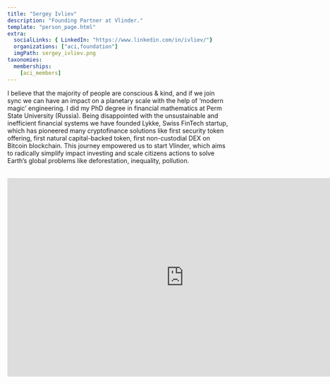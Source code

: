 ```yaml
---
title: "Sergey Ivliev"
description: "Founding Partner at Vlinder."
template: "person_page.html"
extra:
  socialLinks: { LinkedIn: "https://www.linkedin.com/in/ivliev/"}
  organizations: ["aci,foundation"]
  imgPath: sergey_ivliev.png
taxonomies:
  memberships:
    [aci_members]
---
```


I believe that the majority of people are conscious & kind, and if we join sync we can have an impact on a planetary scale with the help of ‘modern magic’ engineering. I did my PhD degree in financial mathematics at Perm State University (Russia). Being disappointed with the unsustainable and inefficient financial systems we have founded Lykke, Swiss FinTech startup, which has pioneered many cryptofinance solutions like first security token offering, first natural capital-backed token, first non-custodial DEX on Bitcoin blockchain. This journey empowered us to start Vlinder, which aims to radically simplify impact investing and scale citizens actions to solve Earth’s global problems like deforestation, inequality, pollution.


<BR>
<div class="aspect-w-16 aspect-h-9">
<iframe src="https://player.vimeo.com/video/434682048" width="800" height="450" frameborder="0" allow="autoplay; fullscreen" allowfullscreen></iframe>
</div>
<BR>
